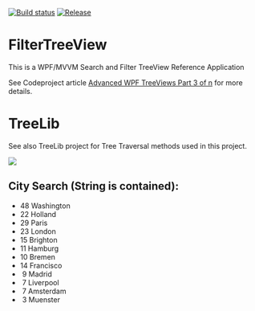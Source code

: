 [![Build status](https://ci.appveyor.com/api/projects/status/u762r32aupstrsph?svg=true)](https://ci.appveyor.com/project/Dirkster99/filtertreeview) [![Release](https://img.shields.io/github/release/Dirkster99/FilterTreeView.svg)](https://github.com/Dirkster99/FilterTreeView/releases/latest)

# FilterTreeView
This is a WPF/MVVM Search and Filter TreeView Reference Application

See Codeproject article <a href="https://www.codeproject.com/Articles/1213031/Advanced-WPF-TreeViews-Part-of-n">Advanced WPF TreeViews Part 3 of n</a> for more details.

# TreeLib
See also <a hre="https://github.com/Dirkster99/TreeLib">TreeLib</a> project for Tree Traversal methods used in this project.

<img src="https://www.codeproject.com/KB/WPF/1213031/FilterTreeViewScreenshot.png"/>

## City Search (String is contained):

* 48 Washington
* 22 Holland
* 29 Paris
* 23 London
* 15 Brighton
* 11 Hamburg
* 10 Bremen
* 14 Francisco
* &nbsp;9 Madrid
* &nbsp;7 Liverpool
* &nbsp;7 Amsterdam
* &nbsp;3 Muenster
